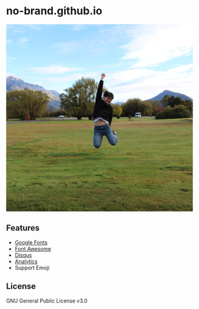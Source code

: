 # no-brand.github.io

![](https://github.com/no-brand/no-brand.github.io/blob/master/assets/img/profile.jpg?raw=true)

## Features
- [Google Fonts](https://fonts.google.com/)
- [Font Awesome](http://fontawesome.io/)
- [Disqus](https://disqus.com/)
- [Analytics](https://analytics.google.com/analytics/web/)
- Support Emoji

## License
GNU General Public License v3.0
